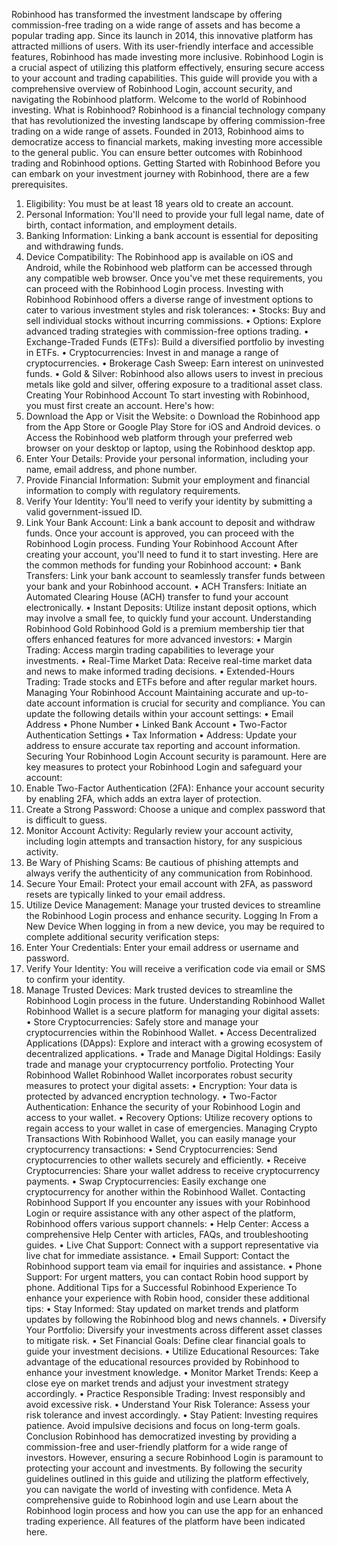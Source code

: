 Robinhood has transformed the investment landscape by offering commission-free trading on a wide range of assets and has become a popular trading app. Since its launch in 2014, this innovative platform has attracted millions of users. With its user-friendly interface and accessible features, Robinhood has made investing more inclusive. Robinhood Login is a crucial aspect of utilizing this platform effectively, ensuring secure access to your account and trading capabilities. This guide will provide you with a comprehensive overview of Robinhood Login, account security, and navigating the Robinhood platform. Welcome to the world of Robinhood investing. 
What is Robinhood?
Robinhood is a financial technology company that has revolutionized the investing landscape by offering commission-free trading on a wide range of assets. Founded in 2013, Robinhood aims to democratize access to financial markets, making investing more accessible to the general public. You can ensure better outcomes with Robinhood trading and Robinhood options. 
Getting Started with Robinhood
Before you can embark on your investment journey with Robinhood, there are a few prerequisites.
1.	Eligibility: You must be at least 18 years old to create an account.
2.	Personal Information: You'll need to provide your full legal name, date of birth, contact information, and employment details.
3.	Banking Information: Linking a bank account is essential for depositing and withdrawing funds.
4.	Device Compatibility: The Robinhood app is available on iOS and Android, while the Robinhood web platform can be accessed through any compatible web browser.
Once you've met these requirements, you can proceed with the Robinhood Login process.
Investing with Robinhood
Robinhood offers a diverse range of investment options to cater to various investment styles and risk tolerances:
•	Stocks: Buy and sell individual stocks without incurring commissions.
•	Options: Explore advanced trading strategies with commission-free options trading.
•	Exchange-Traded Funds (ETFs): Build a diversified portfolio by investing in ETFs.
•	Cryptocurrencies: Invest in and manage a range of cryptocurrencies.
•	Brokerage Cash Sweep: Earn interest on uninvested funds.
•	Gold & Silver: Robinhood also allows users to invest in precious metals like gold and silver, offering exposure to a traditional asset class.
Creating Your Robinhood Account
To start investing with Robinhood, you must first create an account. Here's how:
1.	Download the App or Visit the Website:
o	Download the Robinhood app from the App Store or Google Play Store for iOS and Android devices.
o	Access the Robinhood web platform through your preferred web browser on your desktop or laptop, using the Robinhood desktop app. 
2.	Enter Your Details: Provide your personal information, including your name, email address, and phone number.
3.	Provide Financial Information: Submit your employment and financial information to comply with regulatory requirements.
4.	Verify Your Identity: You'll need to verify your identity by submitting a valid government-issued ID.
5.	Link Your Bank Account: Link a bank account to deposit and withdraw funds.
Once your account is approved, you can proceed with the Robinhood Login process.
Funding Your Robinhood Account
After creating your account, you'll need to fund it to start investing. Here are the common methods for funding your Robinhood account:
•	Bank Transfers: Link your bank account to seamlessly transfer funds between your bank and your Robinhood account.
•	ACH Transfers: Initiate an Automated Clearing House (ACH) transfer to fund your account electronically.
•	Instant Deposits: Utilize instant deposit options, which may involve a small fee, to quickly fund your account.
Understanding Robinhood Gold
Robinhood Gold is a premium membership tier that offers enhanced features for more advanced investors:
•	Margin Trading: Access margin trading capabilities to leverage your investments.
•	Real-Time Market Data: Receive real-time market data and news to make informed trading decisions.
•	Extended-Hours Trading: Trade stocks and ETFs before and after regular market hours.
Managing Your Robinhood Account
Maintaining accurate and up-to-date account information is crucial for security and compliance. You can update the following details within your account settings:
•	Email Address
•	Phone Number
•	Linked Bank Account
•	Two-Factor Authentication Settings
•	Tax Information
•	Address: Update your address to ensure accurate tax reporting and account information.
Securing Your Robinhood Login
Account security is paramount. Here are key measures to protect your Robinhood Login and safeguard your account:
1.	Enable Two-Factor Authentication (2FA): Enhance your account security by enabling 2FA, which adds an extra layer of protection.
2.	Create a Strong Password: Choose a unique and complex password that is difficult to guess.
3.	Monitor Account Activity: Regularly review your account activity, including login attempts and transaction history, for any suspicious activity.
4.	Be Wary of Phishing Scams: Be cautious of phishing attempts and always verify the authenticity of any communication from Robinhood.
5.	Secure Your Email: Protect your email account with 2FA, as password resets are typically linked to your email address.
6.	Utilize Device Management: Manage your trusted devices to streamline the Robinhood Login process and enhance security.
Logging In From a New Device
When logging in from a new device, you may be required to complete additional security verification steps:
1.	Enter Your Credentials: Enter your email address or username and password.
2.	Verify Your Identity: You will receive a verification code via email or SMS to confirm your identity.
3.	Manage Trusted Devices: Mark trusted devices to streamline the Robinhood Login process in the future.
Understanding Robinhood Wallet
Robinhood Wallet is a secure platform for managing your digital assets:
•	Store Cryptocurrencies: Safely store and manage your cryptocurrencies within the Robinhood Wallet.
•	Access Decentralized Applications (DApps): Explore and interact with a growing ecosystem of decentralized applications.
•	Trade and Manage Digital Holdings: Easily trade and manage your cryptocurrency portfolio.
Protecting Your Robinhood Wallet
Robinhood Wallet incorporates robust security measures to protect your digital assets:
•	Encryption: Your data is protected by advanced encryption technology.
•	Two-Factor Authentication: Enhance the security of your Robinhood Login and access to your wallet.
•	Recovery Options: Utilize recovery options to regain access to your wallet in case of emergencies.
Managing Crypto Transactions
With Robinhood Wallet, you can easily manage your cryptocurrency transactions:
•	Send Cryptocurrencies: Send cryptocurrencies to other wallets securely and efficiently.
•	Receive Cryptocurrencies: Share your wallet address to receive cryptocurrency payments.
•	Swap Cryptocurrencies: Easily exchange one cryptocurrency for another within the Robinhood Wallet.
Contacting Robinhood Support
If you encounter any issues with your Robinhood Login or require assistance with any other aspect of the platform, Robinhood offers various support channels:
•	Help Center: Access a comprehensive Help Center with articles, FAQs, and troubleshooting guides.
•	Live Chat Support: Connect with a support representative via live chat for immediate assistance.
•	Email Support: Contact the Robinhood support team via email for inquiries and assistance.
•	Phone Support: For urgent matters, you can contact Robin hood support by phone.
Additional Tips for a Successful Robinhood Experience
To enhance your experience with Robin hood, consider these additional tips:
•	Stay Informed: Stay updated on market trends and platform updates by following the Robinhood blog and news channels.
•	Diversify Your Portfolio: Diversify your investments across different asset classes to mitigate risk.
•	Set Financial Goals: Define clear financial goals to guide your investment decisions.
•	Utilize Educational Resources: Take advantage of the educational resources provided by Robinhood to enhance your investment knowledge.
•	Monitor Market Trends: Keep a close eye on market trends and adjust your investment strategy accordingly.
•	Practice Responsible Trading: Invest responsibly and avoid excessive risk.
•	Understand Your Risk Tolerance: Assess your risk tolerance and invest accordingly.
•	Stay Patient: Investing requires patience. Avoid impulsive decisions and focus on long-term goals.
Conclusion
Robinhood has democratized investing by providing a commission-free and user-friendly platform for a wide range of investors. However, ensuring a secure Robinhood Login is paramount to protecting your account and investments. By following the security guidelines outlined in this guide and utilizing the platform effectively, you can navigate the world of investing with confidence.
Meta
A comprehensive guide to Robinhood login and use
Learn about the Robinhood login process and how you can use the app for an enhanced trading experience. All features of the platform have been indicated here. 
